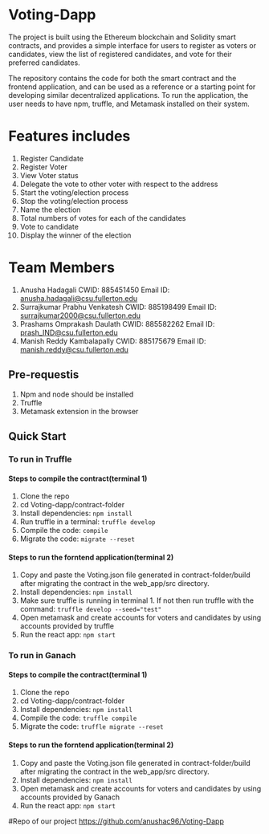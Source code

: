 # Voting-Dapp

The project is built using the Ethereum blockchain and Solidity smart contracts, and provides a simple interface for users to register as voters or candidates, view the list of registered candidates, and vote for their preferred candidates.

The repository contains the code for both the smart contract and the frontend application, and can be used as a reference or a starting point for developing similar decentralized applications. To run the application, the user needs to have npm, truffle, and Metamask installed on their system.

# Features includes 
1. Register Candidate
2. Register Voter
3. View Voter status
4. Delegate the vote to other voter with respect to the address
5. Start the voting/election process
6. Stop the voting/election process
7. Name the election
8. Total numbers of votes for each of the candidates
9. Vote to candidate
10. Display the winner of the election

# Team Members
1. Anusha Hadagali CWID: 885451450 Email ID: anusha.hadagali@csu.fullerton.edu
3. Surrajkumar Prabhu Venkatesh CWID: 885198499 Email ID: surrajkumar2000@csu.fullerton.edu
4. Prashams Omprakash Daulath CWID: 885582262 Email ID: prash_IND@csu.fullerton.edu
5. Manish Reddy Kambalapally CWID: 885175679 Email ID: manish.reddy@csu.fullerton.edu

## Pre-requestis
1. Npm and node should be installed
2. Truffle 
3. Metamask extension in the browser

## Quick Start
### To run in Truffle
#### Steps to compile the contract(terminal 1)
1. Clone the repo
2. cd Voting-dapp/contract-folder
3. Install dependencies: `npm install`
4. Run truffle in a terminal: `truffle develop`
5. Compile the code: `compile`
6. Migrate the code: `migrate --reset`
#### Steps to run the forntend application(terminal 2)
1. Copy and paste the Voting.json file generated in contract-folder/build after migrating the contract in the web_app/src directory.
2. Install dependencies: `npm install`
3. Make sure truffle is running in terminal 1. If not then run truffle with the command: `truffle develop --seed="test"`
4. Open metamask and create accounts for voters and candidates by using accounts provided by truffle
5. Run the react app: `npm start`

### To run in Ganach
#### Steps to compile the contract(terminal 1)
1. Clone the repo
2. cd Voting-dapp/contract-folder
3. Install dependencies: `npm install`
5. Compile the code: `truffle compile`
6. Migrate the code: `truffle migrate --reset`
#### Steps to run the forntend application(terminal 2)
1. Copy and paste the Voting.json file generated in contract-folder/build after migrating the contract in the web_app/src directory.
2. Install dependencies: `npm install`
4. Open metamask and create accounts for voters and candidates by using accounts provided by Ganach
5. Run the react app: `npm start`


#Repo of our project 
https://github.com/anushac96/Voting-Dapp
